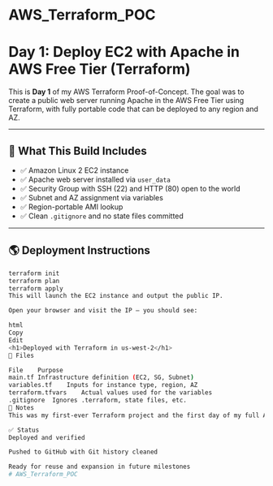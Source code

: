 # AWS_Terraform_POC
# Day 1: Deploy EC2 with Apache in AWS Free Tier (Terraform)

This is **Day 1** of my AWS Terraform Proof-of-Concept. The goal was to create a public web server running Apache in the AWS Free Tier using Terraform, with fully portable code that can be deployed to any region and AZ.

---

## 🚀 What This Build Includes

- ✅ Amazon Linux 2 EC2 instance
- ✅ Apache web server installed via `user_data`
- ✅ Security Group with SSH (22) and HTTP (80) open to the world
- ✅ Subnet and AZ assignment via variables
- ✅ Region-portable AMI lookup
- ✅ Clean `.gitignore` and no state files committed

---

## 🌎 Deployment Instructions

```bash
terraform init
terraform plan
terraform apply
This will launch the EC2 instance and output the public IP.

Open your browser and visit the IP — you should see:

html
Copy
Edit
<h1>Deployed with Terraform in us-west-2</h1>
📁 Files

File	Purpose
main.tf	Infrastructure definition (EC2, SG, Subnet)
variables.tf	Inputs for instance type, region, AZ
terraform.tfvars	Actual values used for the variables
.gitignore	Ignores .terraform, state files, etc.
🧠 Notes
This was my first-ever Terraform project and the first day of my full AWS POC build. I chose to start with the basics — provisioning infrastructure as code, creating a working EC2 web server, and proving that I could build portable, modular Terraform from scratch.

✅ Status
Deployed and verified

Pushed to GitHub with Git history cleaned

Ready for reuse and expansion in future milestones
# AWS_Terraform_POC
